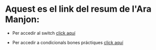 # Aquest es el link del resum de l'Ara Manjon:

* Per accedir al switch [click aquí](https://github.com/AraManjon/fdlp/blob/master/switch/switch.md)

* Per accedir a condicionals bones práctiques [click aquí](https://github.com/AraManjon/fdlp/blob/master/condicionals-bones-practiques/condicionals-bones-practiques.md)